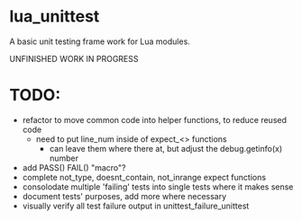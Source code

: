 # lua_unittest
A basic unit testing frame work for Lua modules.

UNFINISHED WORK IN PROGRESS

# TODO:
- refactor to move common code into helper functions, to reduce reused code
    - need to put line_num inside of expect_<> functions
        - can leave them where there at, but adjust the debug.getinfo(x) number
- add PASS() FAIL() "macro"?
- complete not_type, doesnt_contain, not_inrange expect functions
- consolodate multiple 'failing' tests into single tests where it makes sense
- document tests' purposes, add more where necessary
- visually verify all test failure output in unittest_failure_unittest
